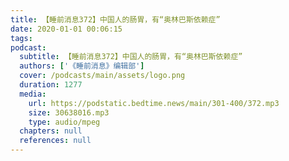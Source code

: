 ```yaml
---
title: 【睡前消息372】中国人的肠胃，有“奥林巴斯依赖症”
date: 2020-01-01 00:06:15
tags:
podcast:
  subtitle: 【睡前消息372】中国人的肠胃，有“奥林巴斯依赖症”
  authors: ['《睡前消息》编辑部']
  cover: /podcasts/main/assets/logo.png
  duration: 1277
  media:
    url: https://podstatic.bedtime.news/main/301-400/372.mp3
    size: 30638016.mp3
    type: audio/mpeg
  chapters: null
  references: null
---
```

